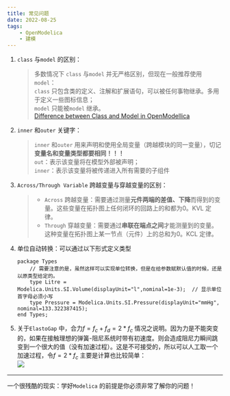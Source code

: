 ```yaml
---
title: 常见问题  
date: 2022-08-25     
tags:   
    - OpenModelica  
    - 建模
---
```



1. `class` 与`model` 的区别：  
    > 多数情况下 `class` 与`model` 并无严格区别，但现在一般推荐使用`model`：  
    > `class` 只包含类的定义、注解和扩展语句，可以被任何事物继承。多用于定义一些图标信息；  
    > `model` 只能被`model` 继承。    
    > [Difference between Class and Model in OpenModellica](https://www.openmodelica.org/forum/default-topic/3268-difference-between-class-and-model-in-openmodellica) 
<!-- more -->
2. `inner` 和`outer` 关键字：  
    > `inner` 和`outer` 用来声明和使用全局变量（跨越模块的同一变量），切记**变量名和变量类型都要相同！！！**    
    > `out`：表示该变量将在模型外部被声明；  
    > `inner`：表示该变量将被传递进入所有需要的子组件  
3. `Across/Through Variable` 跨越变量与穿越变量的区别：  
    > - `Across` 跨越变量：需要通过测量**元件两端的差值、下降**而得到的变量。这些变量在拓扑图上任何闭环的回路上的和都为0。KVL 定律。  
    > - `Through` 穿越变量：需要通过**串联在端点之间**才能测量到的变量。这种变量在拓扑图上某一节点（元件）上的总和为0。KCL 定律。 
4. 单位自动转换：可以通过以下形式定义类型    
    ```modelica  
    package Types
        // 需要注意的是，虽然这样可以实现单位转换，但是在给参数赋默认值的时候，还是以原类型给定的。
        type Litre = Modelica.Units.SI.Volume(displayUnit="l",nominal=1e-3);  // 显示单位首字母必须小写
        type Pressure = Modelica.Units.SI.Pressure(displayUnit="mmHg", nominal=133.322387415);
    end Types;
    ```
5. 关于`ElastoGap` 中，合力$f=f_c+f_d=2*f_c$ 情况之说明。因为力是不能突变的，如果在接触理想的弹簧-阻尼系统时带有初速度。则会造成阻尼力瞬间跳变到一个很大的值（没有加速过程）。这是不可接受的，所以可以人工取一个加速过程，令$f=2*f_c$ 主要是计算也比较简单：  
    ![](elasto_gap.jpg)  

-----
一个很残酷的现实：学好`Modelica` 的前提是你必须非常了解你的问题！